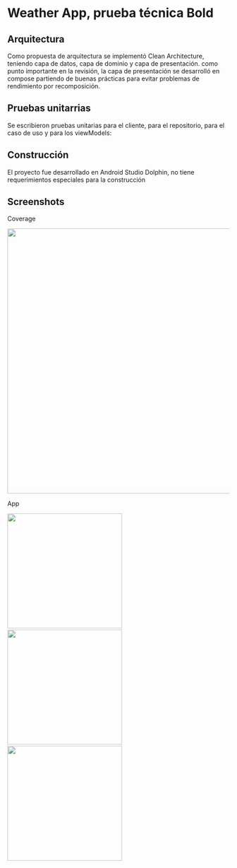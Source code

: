 # Weather App, prueba técnica Bold

## Arquitectura

Como propuesta de arquitectura se implementó Clean Architecture, teniendo capa de datos, capa de dominio y capa de presentación.
como punto importante en la revisión, la capa de presentación se desarrolló en compose partiendo de buenas prácticas para evitar
problemas de rendimiento por recomposición.

## Pruebas unitarrias

Se escribieron pruebas unitarias para el cliente, para el repositorio, para el caso de uso y para los viewModels:

## Construcción

El proyecto fue desarrollado en Android Studio Dolphin, no tiene requerimientos especiales para la construcción

## Screenshots 

Coverage

<img src="https://user-images.githubusercontent.com/58789676/200362331-3b36a2b2-8bca-430e-bc9c-903946d67c71.png" width="600">

App

<img src="https://user-images.githubusercontent.com/16060329/200363529-2a85ea2d-8f73-46c1-9500-9a2e5d5347cb.jpg" width="260">&emsp;<img src="https://user-images.githubusercontent.com/16060329/200363537-4112c048-de78-4401-b17c-f53d126fc8d6.jpg" width="260">
&emsp;<img src="https://user-images.githubusercontent.com/16060329/200363548-a0210ea3-b291-488e-9f1d-68408fb030aa.jpg" width="260">


